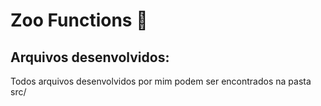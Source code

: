 # Zoo Functions 🦊

## Arquivos desenvolvidos:
Todos arquivos desenvolvidos por mim podem ser encontrados na pasta src/
